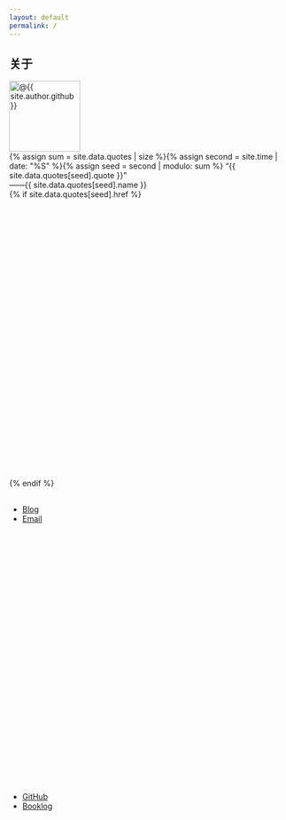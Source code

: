 ```yaml
---
layout: default
permalink: /
---
```

<div class="home-left">
</div>

<div class="home-right">
  <div id="profile">
    <h2>关于</h2>
    <img src="https://avatars0.githubusercontent.com/u/29818825" alt="@{{ site.author.github }}" height="128" width="128">
    <div id="onequote">{% assign sum = site.data.quotes | size %}{% assign second = site.time | date: "%S" %}{% assign seed = second | modulo: sum %}
      “{{ site.data.quotes[seed].quote }}”<br>
      <div id="author">——{{ site.data.quotes[seed].name }}</div>{% if site.data.quotes[seed].href %}
      <a href="{{ site.data.quotes[seed].href }}" target="_blank">
        <svg class="icon" viewBox="0 0 512 512">
          <use xlink:href="/assets/icons/misc.svg#link"></use>
        </svg>
      </a>{% endif %}
    </div>
    <a href="https://ganekuro.github.io" title="深紅の鴉非公式サイト" target="_blank">
      <svg width="20" height="16" viewBox="0 0 640 512" fill="darkred">
        <use xlink:href="/assets/icons/misc.svg#crow"></use>
      </svg>
    </a>
    <ul>
      <li><a href="{{ site.blog }}" title="{{ site.posts.size }}">Blog</a></li>
      <li>
        <a href="mailto:{{ site.author.e-mail }}">Email</a>
        <a href="/pubkey.asc" title="PGP public key fingerprint: DC05599C94889C12A66FD64C794E47B4762431BA">
          <svg class="icon" viewBox="0 0 512 512">
            <use xlink:href="/assets/icons/misc.svg#pubkey"></use>
          </svg>
        </a>
      </li>
      <li><a href="https://github.com/{{ site.author.github }}" target="_blank">GitHub</a></li>
      <li><a href="{{ site.booklog }}">Booklog</a></li>
    </ul>
  </div>
</div>
